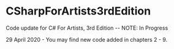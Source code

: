 # CSharpForArtists3rdEdition
Code update for C# For Artists, 3rd Edition -- NOTE: In Progress

29 April 2020 - You may find new code added in chapters 2 - 9. 
